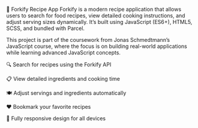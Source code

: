🍴 Forkify Recipe App
Forkify is a modern recipe application that allows users to search for food recipes, view detailed cooking instructions, and adjust serving sizes dynamically. It’s built using JavaScript (ES6+), HTML5, SCSS, and bundled with Parcel.

This project is part of the coursework from Jonas Schmedtmann’s JavaScript course, where the focus is on building real-world applications while learning advanced JavaScript concepts.

🔍 Search for recipes using the Forkify API

📋 View detailed ingredients and cooking time

🍽 Adjust servings and ingredients automatically

❤️ Bookmark your favorite recipes

📱 Fully responsive design for all devices
